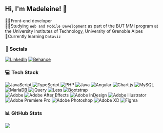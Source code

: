 ## Hi, I'm Madeleine! 👋

👩‍💻Front-end developer<br/>
👩‍🎓Studying `Web and Mobile Development` as part of the BUT MMI program at the University Institutes of Technology, University of Grenoble Alpes<br/>
🌱Currently learning `Dataviz` </br>
<!-- ⚡ Fun fact: I love reading ! -->


### 📱 Socials 
[![LinkedIn](https://img.shields.io/badge/LinkedIn-%230077B5.svg?style=for-the-badge&logo=linkedin&logoColor=white)](https://linkedin.com/in/madeleine-las-martinez) 
[![Behance](https://img.shields.io/badge/Behance-1769ff?style=for-the-badge&logo=behance&logoColor=white)](https://behance.net/lasmarmadelei) 

### 💻 Tech Stack
![JavaScript](https://img.shields.io/badge/javascript-%23323330.svg?style=for-the-badge&logo=javascript&logoColor=%23F7DF1E) 
![TypeScript](https://img.shields.io/badge/typescript-%23007ACC.svg?style=for-the-badge&logo=typescript&logoColor=white) 
![PHP](https://img.shields.io/badge/php-%23777BB4.svg?style=for-the-badge&logo=php&logoColor=white) 
![Java](https://img.shields.io/badge/java-%23ED8B00.svg?style=for-the-badge&logo=openjdk&logoColor=white) 
![Angular](https://img.shields.io/badge/angular-%23DD0031.svg?style=for-the-badge&logo=angular&logoColor=white) 
![Chart.js](https://img.shields.io/badge/chart.js-F5788D.svg?style=for-the-badge&logo=chart.js&logoColor=white) 
![MySQL](https://img.shields.io/badge/mysql-4479A1.svg?style=for-the-badge&logo=mysql&logoColor=white) 
![MariaDB](https://img.shields.io/badge/MariaDB-003545?style=for-the-badge&logo=mariadb&logoColor=white) 
![jQuery](https://img.shields.io/badge/jquery-%230769AD.svg?style=for-the-badge&logo=jquery&logoColor=white) 
![Less](https://img.shields.io/badge/less-2B4C80?style=for-the-badge&logo=less&logoColor=white) 
![Bootstrap](https://img.shields.io/badge/bootstrap-%238511FA.svg?style=for-the-badge&logo=bootstrap&logoColor=white) 
</br>
![Adobe](https://img.shields.io/badge/adobe-%23FF0000.svg?style=for-the-badge&logo=adobe&logoColor=white) 
![Adobe After Effects](https://img.shields.io/badge/Adobe%20After%20Effects-9999FF.svg?style=for-the-badge&logo=Adobe%20After%20Effects&logoColor=white) 
![Adobe InDesign](https://img.shields.io/badge/Adobe%20InDesign-49021F?style=for-the-badge&logo=adobeindesign&logoColor=FF3366) 
![Adobe Illustrator](https://img.shields.io/badge/adobe%20illustrator-%23FF9A00.svg?style=for-the-badge&logo=adobe%20illustrator&logoColor=white) 
![Adobe Premiere Pro](https://img.shields.io/badge/Adobe%20Premiere%20Pro-9999FF.svg?style=for-the-badge&logo=Adobe%20Premiere%20Pro&logoColor=white) 
![Adobe Photoshop](https://img.shields.io/badge/adobe%20photoshop-%2331A8FF.svg?style=for-the-badge&logo=adobe%20photoshop&logoColor=white) 
![Adobe XD](https://img.shields.io/badge/Adobe%20XD-470137?style=for-the-badge&logo=Adobe%20XD&logoColor=#FF61F6) 
![Figma](https://img.shields.io/badge/figma-%23F24E1E.svg?style=for-the-badge&logo=figma&logoColor=white)  


### 📊 GitHub Stats
![](https://github-readme-stats.vercel.app/api?username=madlasamart&theme=buefy&hide_border=false&include_all_commits=false&count_private=false)<br/>

<!--
**madlasamart/madlasamart** is a ✨ _special_ ✨ repository because its `README.md` (this file) appears on your GitHub profile.

Here are some ideas to get you started:

- 🔭 I’m currently working on ...
- 🌱 I’m currently learning ...
- 👯 I’m looking to collaborate on ...
- 🤔 I’m looking for help with ...
- 💬 Ask me about ...
- 📫 How to reach me: ...
- 😄 Pronouns: ...
- ⚡ Fun fact: ...
-->
